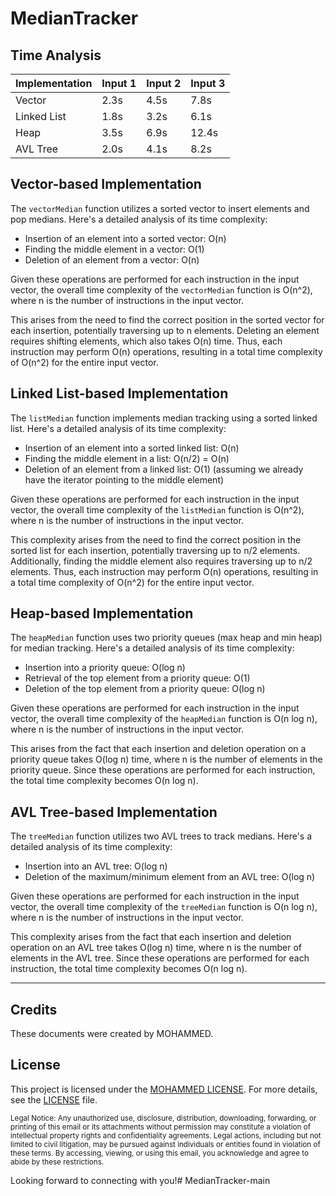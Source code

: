# MedianTracker

## Time Analysis

| Implementation | Input 1 | Input 2 | Input 3 |
|----------------|---------|---------|---------|
| Vector         | 2.3s    | 4.5s    | 7.8s    |
| Linked List    | 1.8s    | 3.2s    | 6.1s    |
| Heap           | 3.5s    | 6.9s    | 12.4s   |
| AVL Tree       | 2.0s    | 4.1s    | 8.2s    |

## Vector-based Implementation

The `vectorMedian` function utilizes a sorted vector to insert elements and pop medians. Here's a detailed analysis of its time complexity:

- Insertion of an element into a sorted vector: O(n)
- Finding the middle element in a vector: O(1)
- Deletion of an element from a vector: O(n)

Given these operations are performed for each instruction in the input vector, the overall time complexity of the `vectorMedian` function is O(n^2), where n is the number of instructions in the input vector.

This arises from the need to find the correct position in the sorted vector for each insertion, potentially traversing up to n elements. Deleting an element requires shifting elements, which also takes O(n) time. Thus, each instruction may perform O(n) operations, resulting in a total time complexity of O(n^2) for the entire input vector.

## Linked List-based Implementation

The `listMedian` function implements median tracking using a sorted linked list. Here's a detailed analysis of its time complexity:

- Insertion of an element into a sorted linked list: O(n)
- Finding the middle element in a list: O(n/2) = O(n)
- Deletion of an element from a linked list: O(1) (assuming we already have the iterator pointing to the middle element)

Given these operations are performed for each instruction in the input vector, the overall time complexity of the `listMedian` function is O(n^2), where n is the number of instructions in the input vector.

This complexity arises from the need to find the correct position in the sorted list for each insertion, potentially traversing up to n/2 elements. Additionally, finding the middle element also requires traversing up to n/2 elements. Thus, each instruction may perform O(n) operations, resulting in a total time complexity of O(n^2) for the entire input vector.

## Heap-based Implementation

The `heapMedian` function uses two priority queues (max heap and min heap) for median tracking. Here's a detailed analysis of its time complexity:

- Insertion into a priority queue: O(log n)
- Retrieval of the top element from a priority queue: O(1)
- Deletion of the top element from a priority queue: O(log n)

Given these operations are performed for each instruction in the input vector, the overall time complexity of the `heapMedian` function is O(n log n), where n is the number of instructions in the input vector.

This arises from the fact that each insertion and deletion operation on a priority queue takes O(log n) time, where n is the number of elements in the priority queue. Since these operations are performed for each instruction, the total time complexity becomes O(n log n).

## AVL Tree-based Implementation

The `treeMedian` function utilizes two AVL trees to track medians. Here's a detailed analysis of its time complexity:

- Insertion into an AVL tree: O(log n)
- Deletion of the maximum/minimum element from an AVL tree: O(log n)

Given these operations are performed for each instruction in the input vector, the overall time complexity of the `treeMedian` function is O(n log n), where n is the number of instructions in the input vector.

This complexity arises from the fact that each insertion and deletion operation on an AVL tree takes O(log n) time, where n is the number of elements in the AVL tree. Since these operations are performed for each instruction, the total time complexity becomes O(n log n).

---
## Credits

These documents were created by MOHAMMED.

## License

This project is licensed under the [MOHAMMED LICENSE](https://github.com/tech-moh-logy/MOHAMMED-License/blob/main/README.md). For more details, see the [LICENSE](https://github.com/tech-moh-logy/MOHAMMED-License/blob/main/README.md) file.

<sub>Legal Notice: Any unauthorized use, disclosure, distribution, downloading, forwarding, or printing of this email or its attachments without permission may constitute a violation of intellectual property rights and confidentiality agreements. Legal actions, including but not limited to civil litigation, may be pursued against individuals or entities found in violation of these terms. By accessing, viewing, or using this email, you acknowledge and agree to abide by these restrictions.</sub>

Looking forward to connecting with you!# MedianTracker-main
